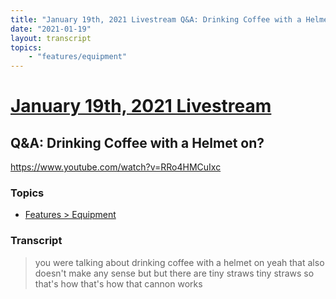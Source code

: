 ```yaml
---
title: "January 19th, 2021 Livestream Q&A: Drinking Coffee with a Helmet on?"
date: "2021-01-19"
layout: transcript
topics:
    - "features/equipment"
---
```

# [January 19th, 2021 Livestream](../2021-01-19.md)
## Q&A: Drinking Coffee with a Helmet on?
https://www.youtube.com/watch?v=RRo4HMCuIxc

### Topics
* [Features > Equipment](../topics/features/equipment.md)

### Transcript

> you were talking about drinking coffee with a helmet on yeah that also doesn't make any sense but but there are tiny straws tiny straws so that's how that's how that cannon works
